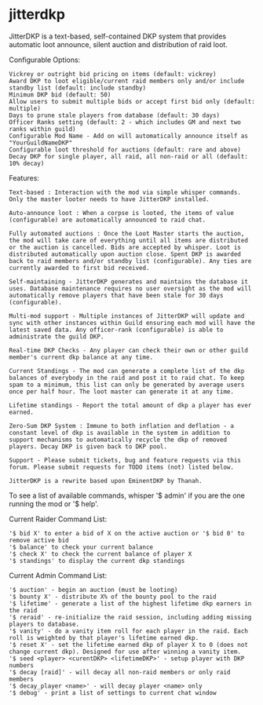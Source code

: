 # jitterdkp

JitterDKP is a text-based, self-contained DKP system that provides automatic loot announce, silent auction and distribution of raid loot.

Configurable Options:

    Vickrey or outright bid pricing on items (default: vickrey)
    Award DKP to loot eligible/current raid members only and/or include standby list (default: include standby)
    Minimum DKP bid (default: 50)
    Allow users to submit multiple bids or accept first bid only (default: multiple)
    Days to prune stale players from database (default: 30 days)
    Officer Ranks setting (default: 2 - which includes GM and next two ranks within guild)
    Configurable Mod Name - Add on will automatically announce itself as "YourGuildNameDKP"
    Configurable loot threshold for auctions (default: rare and above)
    Decay DKP for single player, all raid, all non-raid or all (default: 10% decay)

Features:

    Text-based : Interaction with the mod via simple whisper commands. Only the master looter needs to have JitterDKP installed.

    Auto-announce loot : When a corpse is looted, the items of value (configurable) are automatically announced to raid chat.

    Fully automated auctions : Once the Loot Master starts the auction, the mod will take care of everything until all items are distributed or the auction is cancelled. Bids are accepted by whisper. Loot is distributed automatically upon auction close. Spent DKP is awarded back to raid members and/or standby list (configurable). Any ties are currently awarded to first bid received.

    Self-maintaining - JitterDKP generates and maintains the database it uses. Database maintenance requires no user oversight as the mod will automatically remove players that have been stale for 30 days (configurable).

    Multi-mod support - Multiple instances of JitterDKP will update and sync with other instances within Guild ensuring each mod will have the latest saved data. Any officer-rank (configurable) is able to administrate the guild DKP.

    Real-time DKP Checks - Any player can check their own or other guild member's current dkp balance at any time.

    Current Standings - The mod can generate a complete list of the dkp balances of everybody in the raid and post it to raid chat. To keep spam to a minimum, this list can only be generated by average users once per half hour. The loot master can generate it at any time.

    Lifetime standings - Report the total amount of dkp a player has ever earned.

    Zero-Sum DKP System : Immune to both inflation and deflation - a constant level of dkp is available in the system in addition to support mechanisms to automatically recycle the dkp of removed players. Decay DKP is given back to DKP pool.

    Support - Please submit tickets, bug and feature requests via this forum. Please submit requests for TODO items (not) listed below.

    JitterDKP is a rewrite based upon EminentDKP by Thanah.

To see a list of available commands, whisper '$ admin' if you are the one running the mod or '$ help'.

Current Raider Command List:

    '$ bid X' to enter a bid of X on the active auction or '$ bid 0' to remove active bid
    '$ balance' to check your current balance
    '$ check X' to check the current balance of player X
    '$ standings' to display the current dkp standings

Current Admin Command List:

    '$ auction' - begin an auction (must be looting)
    '$ bounty X' - distribute X% of the bounty pool to the raid
    '$ lifetime' - generate a list of the highest lifetime dkp earners in the raid
    '$ reraid' - re-initialize the raid session, including adding missing players to database.
    '$ vanity' - do a vanity item roll for each player in the raid. Each roll is weighted by that player's lifetime earned dkp.
    '$ reset X' - set the lifetime earned dkp of player X to 0 (does not change current dkp). Designed for use after winning a vanity item.
    '$ seed <player> <curentDKP> <lifetimeDKP>' - setup player with DKP numbers
    '$ decay [raid]' - will decay all non-raid members or only raid members
    '$ decay_player <name>' - will decay player <name> only
    '$ debug' - print a list of settings to current chat window

 
 
